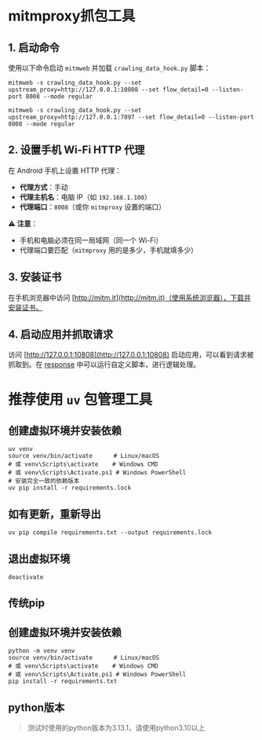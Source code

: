 # mitmproxy抓包工具

## 1. 启动命令

使用以下命令启动 `mitmweb` 并加载 `crawling_data_hook.py` 脚本：

```
mitmweb -s crawling_data_hook.py --set upstream_proxy=http://127.0.0.1:10808 --set flow_detail=0 --listen-port 8008 --mode regular
```
```
mitmweb -s crawling_data_hook.py --set upstream_proxy=http://127.0.0.1:7897 --set flow_detail=0 --listen-port 8008 --mode regular
```

## 2. 设置手机 Wi-Fi HTTP 代理

在 Android 手机上设置 HTTP 代理：

- **代理方式**：手动
- **代理主机名**：电脑 IP（如 `192.168.1.100`）
- **代理端口**：`8008`（或你 `mitmproxy` 设置的端口）

⚠️ **注意**：
- 手机和电脑必须在同一局域网（同一个 Wi-Fi）
- 代理端口要匹配（`mitmproxy` 用的是多少，手机就填多少）

## 3. 安装证书

在手机浏览器中访问 [http://mitm.it](http://mitm.it)（使用系统浏览器），下载并安装证书。

## 4. 启动应用并抓取请求

访问 [http://127.0.0.1:10808](http://127.0.0.1:10808) 启动应用，可以看到请求被抓取到。在 [response](file://C:\work\crawling_app_tools\crawling_data_hook.py#L86-L110) 中可以运行自定义脚本，进行逻辑处理。

# 推荐使用 `uv` 包管理工具

## 创建虚拟环境并安装依赖
```
uv venv                          
source venv/bin/activate      # Linux/macOS
# 或 venv\Scripts\activate    # Windows CMD
# 或 venv\Scripts\Activate.ps1 # Windows PowerShell
# 安装完全一致的依赖版本
uv pip install -r requirements.lock  
```

## 如有更新，重新导出
```
uv pip compile requirements.txt --output requirements.lock
```

## 退出虚拟环境
```
deactivate
```

## 传统pip
## 创建虚拟环境并安装依赖
```
python -m venv venv
source venv/bin/activate      # Linux/macOS
# 或 venv\Scripts\activate    # Windows CMD
# 或 venv\Scripts\Activate.ps1 # Windows PowerShell
pip install -r requirements.txt
```

## python版本
> 测试时使用的python版本为3.13.1，请使用python3.10以上
